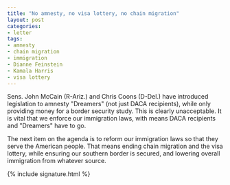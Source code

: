 ```yaml
---
title: "No amnesty, no visa lottery, no chain migration"
layout: post
categories:
- letter
tags:
- amnesty
- chain migration
- immigration
- Dianne Feinstein
- Kamala Harris
- visa lottery
---
```


Sens. John McCain (R-Ariz.) and Chris Coons (D-Del.) have introduced legislation to amnesty "Dreamers" (not just DACA recipients), while only providing money for a border security study. This is clearly unacceptable. It is vital that we enforce our immigration laws, with means DACA recipients and "Dreamers" have to go.

The next item on the agenda is to reform our immigration laws so that they serve the American people. That means ending chain migration and the visa lottery, while ensuring our southern border is secured, and lowering overall immigration from whatever source.

{% include signature.html %}
